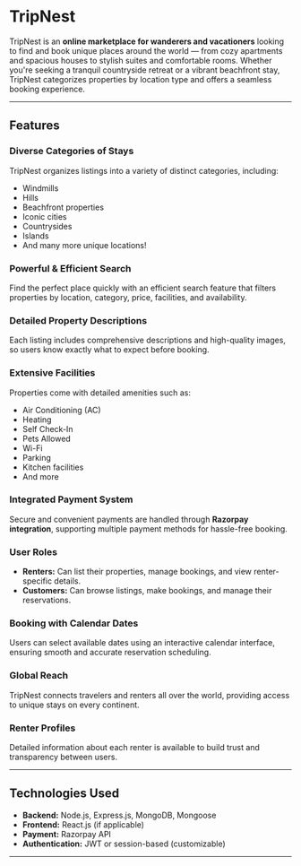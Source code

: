 # TripNest

TripNest is an **online marketplace for wanderers and vacationers** looking to find and book unique places around the world — from cozy apartments and spacious houses to stylish suites and comfortable rooms. Whether you're seeking a tranquil countryside retreat or a vibrant beachfront stay, TripNest categorizes properties by location type and offers a seamless booking experience.

---

## Features

### Diverse Categories of Stays
TripNest organizes listings into a variety of distinct categories, including:
- Windmills
- Hills
- Beachfront properties
- Iconic cities
- Countrysides
- Islands
- And many more unique locations!

### Powerful & Efficient Search
Find the perfect place quickly with an efficient search feature that filters properties by location, category, price, facilities, and availability.

### Detailed Property Descriptions
Each listing includes comprehensive descriptions and high-quality images, so users know exactly what to expect before booking.

### Extensive Facilities
Properties come with detailed amenities such as:
- Air Conditioning (AC)
- Heating
- Self Check-In
- Pets Allowed
- Wi-Fi
- Parking
- Kitchen facilities
- And more

### Integrated Payment System
Secure and convenient payments are handled through **Razorpay integration**, supporting multiple payment methods for hassle-free booking.

### User Roles
- **Renters:** Can list their properties, manage bookings, and view renter-specific details.
- **Customers:** Can browse listings, make bookings, and manage their reservations.

### Booking with Calendar Dates
Users can select available dates using an interactive calendar interface, ensuring smooth and accurate reservation scheduling.

### Global Reach
TripNest connects travelers and renters all over the world, providing access to unique stays on every continent.

### Renter Profiles
Detailed information about each renter is available to build trust and transparency between users.

---

## Technologies Used

- **Backend:** Node.js, Express.js, MongoDB, Mongoose  
- **Frontend:** React.js (if applicable)  
- **Payment:** Razorpay API  
- **Authentication:** JWT or session-based (customizable)  

---
